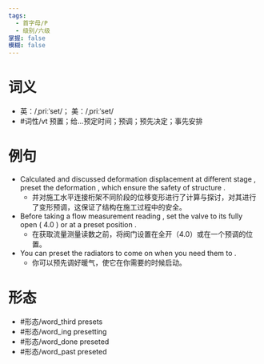 ```yaml
---
tags:
  - 首字母/P
  - 级别/六级
掌握: false
模糊: false
---
```

# 词义
- 英：/ˌpriːˈset/； 美：/ˌpriːˈset/
- #词性/vt  预置；给…预定时间；预调；预先决定；事先安排
# 例句
- Calculated and discussed deformation displacement at different stage , preset the deformation , which ensure the safety of structure .
	- 并对施工水平连接桁架不同阶段的位移变形进行了计算与探讨，对其进行了变形预调，这保证了结构在施工过程中的安全。
- Before taking a flow measurement reading , set the valve to its fully open ( 4.0 ) or at a preset position .
	- 在获取流量测量读数之前，将阀门设置在全开（4.0）或在一个预调的位置。
- You can preset the radiators to come on when you need them to .
	- 你可以预先调好暖气，使它在你需要的时候启动。
# 形态
- #形态/word_third presets
- #形态/word_ing presetting
- #形态/word_done preseted
- #形态/word_past preseted
